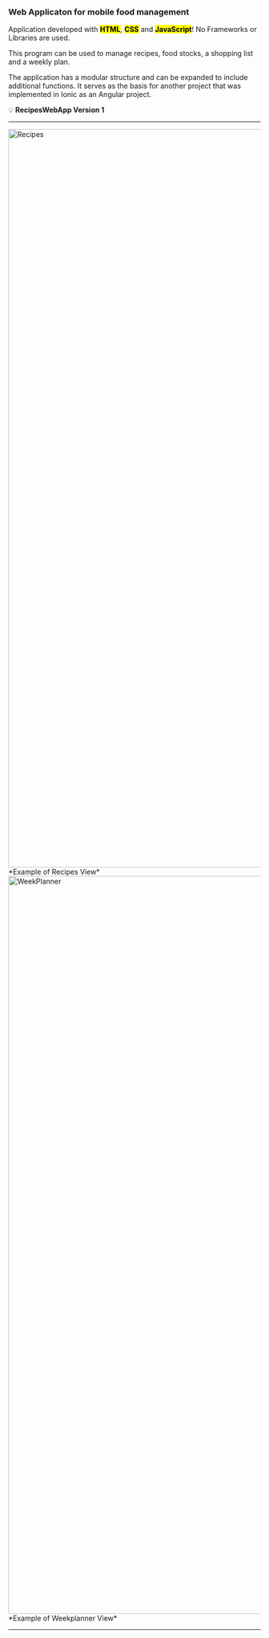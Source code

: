 ### Web Applicaton for mobile food management 

Application developed with <mark><b>HTML</b></mark>, <mark><b>CSS</b></mark> and <mark><b>JavaScript</b></mark>! No Frameworks or Libraries are used.

This program can be used to manage recipes, food stocks, a shopping list and a weekly plan. 

The application has a modular structure and can be expanded to include additional functions. It serves as the basis for another project that was implemented in Ionic as an Angular project.

💡 **RecipesWebApp Version 1** 

<hr>

<img width="1475" alt="Recipes" src="https://github.com/user-attachments/assets/3b1508db-b4b2-4a84-9e94-9e5d8fd32a2a">
*Example of Recipes View*<br>

<img width="1474" alt="WeekPlanner" src="https://github.com/user-attachments/assets/408fa1b7-7722-4335-981d-8dc49087a68d">
*Example of Weekplanner View*<br>

<hr>
